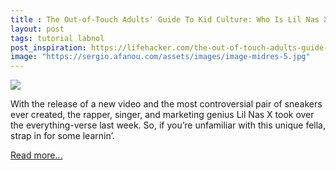 ```yaml
---
title : The Out-of-Touch Adults' Guide To Kid Culture: Who Is Lil Nas X?
layout: post
tags: tutorial labnol
post_inspiration: https://lifehacker.com/the-out-of-touch-adults-guide-to-kid-culture-who-is-li-1846610631
image: "https://sergio.afanou.com/assets/images/image-midres-5.jpg"
---
```


<img src="https://i.kinja-img.com/gawker-media/image/upload/s--Q7l3nu3N--/c_fit,fl_progressive,q_80,w_636/dyklftmb45nbdvbl8y9k.jpg" /><p>With the release of a new video and the most controversial pair of sneakers ever created, the rapper, singer, and marketing genius Lil Nas X took over the everything-verse last week. So, if you’re unfamiliar with this unique fella, strap in for some learnin’.<br></p><p><a href="https://lifehacker.com/the-out-of-touch-adults-guide-to-kid-culture-who-is-li-1846610631">Read more...</a></p>